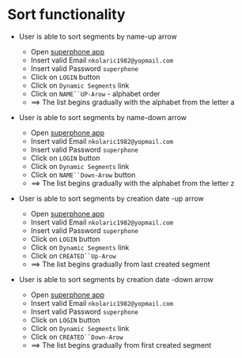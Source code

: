 # Sort functionality

* User is able to sort segments by name-up arrow
  * Open [superphone app](https://app.superphone-stage.com/segments)
  * Insert valid Email `nkolaric1982@yopmail.com`
  * Insert valid Password `superphone`
  * Click on `LOGIN` button
  * Click on `Dynamic Segments` link
  * Click on `NAME``UP-Arow` - alphabet order
  * ==> The list begins gradually with the alphabet from the letter a

* User is able to sort segments by name-down arrow
  * Open [superphone app](https://app.superphone-stage.com/segments)
  * Insert valid Email `nkolaric1982@yopmail.com`
  * Insert valid Password `superphone`
  * Click on `LOGIN` button
  * Click on `Dynamic Segments` link
  * Click on `NAME``Down-Arow` button
  * ==> The list begins gradually with the alphabet from the letter z 

* User is able to sort segments by creation date -up arrow
    * Open [superphone app](https://app.superphone-stage.com/segments)
    * Insert valid Email `nkolaric1982@yopmail.com`
    * Insert valid Password `superphone`
    * Click on `LOGIN` button
    * Click on `Dynamic Segments` link
    * Click on `CREATED``Up-Arow` 
    * ==> The list begins gradually from last created segment 

* User is able to sort segments by creation date -down arrow
    * Open [superphone app](https://app.superphone-stage.com/segments)
    * Insert valid Email `nkolaric1982@yopmail.com`
    * Insert valid Password `superphone`
    * Click on `LOGIN` button
    * Click on `Dynamic Segments` link
    * Click on `CREATED``Down-Arow`
    * ==> The list begins gradually from first created segment 